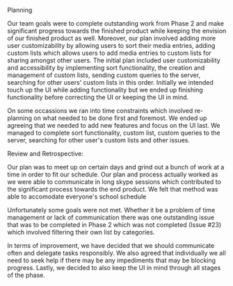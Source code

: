 Planning

Our team goals were to complete outstanding work from Phase 2 and make significant progress towards the finished product while keeping the envision of our finished product as well. 
Moreover, our plan involved adding more user customizability by allowing users to sort their media entries, adding custom lists which allows users to add media entries to custom lists for sharing amongst other users. The initial plan included user customizability and accessibility by implementing sort functionality, the creation and management of custom lists, sending custom queries to the server, searching for other users' custom lists in this order. 
Initially we intended touch up the UI while adding functionality but we ended up finishing functionality before correcting the UI or keeping the UI in mind.

On some occassions we ran into time constraints which involved re-planning on what needed to be done first and foremost. 
We ended up agreeing that we needed to add new features and focus on the UI last. 
We managed to complete sort functionality, custom list, custom queries to the server, searching for other user's custom lists and other issues. 

Review and Retrospective:

Our plan was to meet up on certain days and grind out a bunch of work at a time in order to fit our schedule. 
Our plan and process actually worked as we were able to communicate in long skype sessions which contributed to the significant process towards the end product. We felt that method was able to accomodate everyone's school schedule

Unfortunately some goals were not met. Whether it be a problem of time management or lack of communication there was one outstanding issue that was to be completed in Phase 2 which was not completed (Issue #23) which involved filtering their own list by categories.

In terms of improvement, we have decided that we should communicate often and delegate tasks responsibly. We also agreed that individually we all need to seek help if there may be any impediments that may be blocking progress. Lastly, we decided to also keep the UI in mind through all stages of the phase.
